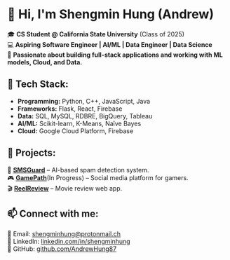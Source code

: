 # 👋 Hi, I'm Shengmin Hung (Andrew)  

🎓 **CS Student @ California State University** (Class of 2025)  
💻 **Aspiring Software Engineer | AI/ML | Data Engineer | Data Science**  
🚀 **Passionate about building full-stack applications and working with ML models, Cloud, and Data.**  

## 🔧 Tech Stack:
- **Programming:** Python, C++, JavaScript, Java  
- **Frameworks:** Flask, React, Firebase
- **Data:** SQL, MySQL, RDBRE, BigQuery, Tableau
- **AI/ML:** Scikit-learn, K-Means, Naïve Bayes  
- **Cloud:** Google Cloud Platform, Firebase

## 📌 Projects:
🚀 **[SMSGuard](https://github.com/AndrewHung87/smsGuard)** – AI-based spam detection system.  
🎮 **[GamePath](https://github.com/GasperPls/GamePath)**(In Progress) – Social media platform for gamers.  
🎬 **[ReelReview](https://github.com/jddMaz/ReelReview)** – Movie review web app. 

## 📫 Connect with me:
📧 Email: [shengminhung@protonmail.ch](mailto:shengminhung@protonmail.ch)  
🔗 LinkedIn: [linkedin.com/in/shengminhung](https://linkedin.com/in/shengminhung)  
🔗 GitHub: [github.com/AndrewHung87](https://github.com/AndrewHung87)  
